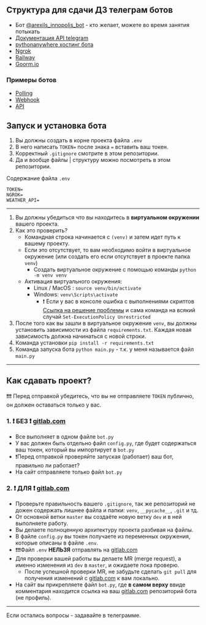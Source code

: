 ## Структура для сдачи ДЗ телеграм ботов

* Бот [@arexils_innopolis_bot](https://t.me/arexils_innopolis_bot) - кто желает, можете во время занятия потыкать
* [Документация API telegram](https://core.telegram.org/bots/api)
* [pythonanywhere хостинг бота](https://www.pythonanywhere.com/)
* [Ngrok](https://ngrok.com/)
* [Railway](https://railway.app)
* [Goorm.io](https://ide.goorm.io/)

### Примеры ботов

* [Polling](https://github.com/Arexils/telebot/tree/master)
* [Webhook](https://github.com/Arexils/telebot/tree/webhook)
* [API](https://github.com/Arexils/telebot/tree/api)

## Запуск и установка бота

1. Вы должны создать в корне проекта файла `.env`
2. В него написать `TOKEN=` после знака `=` вставить ваш токен.
3. Корректный `.gitignore` смотрите в этом репозитории.
4. Да и вообще файлы | структуру можно посмотреть в этом репозитории.

Содержание файла `.env`

```dotenv
TOKEN=
NGROK=
WEATHER_API=
```

___

1. Вы должны убедиться что вы находитесь в **виртуальном окружении** вашего проекта.
2. Как это проверить?
    * Командная строка начинается с `(venv)` и затем идет путь к вашему проекту.
    * Если это отсутствует, то вам необходимо войти в виртуальное окружение (или создать его если отсутствует в проекте папка `venv`)
        * Создать виртуальное окружение с помощью команды `python -m venv venv`
    * Активация виртуального окружения:
        * Linux / MacOS : `source venv/bin/activate`
        * Windows: `venv\Scripts\activate`
            * ❗ Если у вас в консоле ошибка с выполнениями скриптов [Ссылка на решение проблемы](https://ru.stackoverflow.com/a/1041525) и сама команда на всякий случай `Set-ExecutionPolicy Unrestricted`
3. После того как вы зашли в виртуальное окружение `venv`, вы должны установить зависимости из файла `requirements.txt`. Каждая новая зависимость должна начинаться с новой строки.
4. Команда установки `pip install -r requirements.txt`
5. Команда запуска бота `python main.py` - т.к. у меня называется файл `main.py`

___

## Как сдавать проект?

❗❗❗ Перед отправкой убедитесь, что вы не отправляете `TOKEN` публично, он должен оставаться только у вас.

### 1. ❗ БЕЗ ❗ [gitlab.com](https://gitlab.com/)

+ Все выполняет в одном файле `bot.py`
+ У вас должен быть отдельно файл `config.py`, где будет содержаться ваш токен, который вы импортирует в `bot.py`
+ ❗Перед отправкой проверяйте запуская (работает) ваш бот, правильно ли работает?
+ На сайт отправляете только файл `bot.py`

### 2. ❗ ДЛЯ ❗ [gitlab.com](https://gitlab.com/)

+ Проверьте правильность вашего `.gitignore`, так же репозиторий не дожен содержать лишнее файла и папки: `venv`, `__pycache__`, `.git` и тд.
+ От основной ветки `master` вы создаёте новую ветку `dev` и в ней выполняете работу.
+ Вы делаете полноценную архитектуру проекта разбивая на файлы.
+ В файле `config.py` вы токен получаете из переменных окружения, которые описаны в файле `.env`.
+ ❗❗❗Файл `.env` **НЕЛЬЗЯ** отправлять на [gitlab.com](https://gitlab.com/)
+ Для проверки вашей работы вы делаете MR (merge request), а именно изменения из `dev` в `master`, и ожидаете пока проверю.
    + После успешной проверки MR, не забудьте сделать `git pull` для получения изменений с [gitlab.com](https://gitlab.com/) к вам локально.
+ На сайт вы прикрепляете файл `bot.py`, где **в самом верху** ввиде комментария находится ссылка на ваш [gitlab.com](https://gitlab.com/) репозиторий бота (не профиль).

___

Если остались вопросы - задавайте в телеграмме.